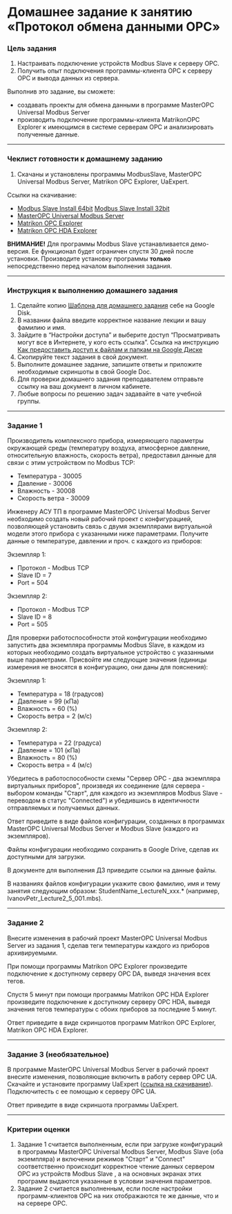 # Домашнее задание к занятию «Протокол обмена данными OPC»

### Цель задания

1. Настраивать подключение устройств Modbus Slave к серверу OPC.
1. Получить опыт подключения программы-клиента OPC к серверу OPC и вывода данных из сервера.

Выполнив это задание, вы сможете:
* создавать проекты для обмена данными в программе MasterOPC Universal Modbus Server
* производить подключение программы-клиента MatrikonOPC Explorer к имеющимся в системе серверам OPC и анализировать полученные данные.

------

### Чеклист готовности к домашнему заданию

1. Скачаны и установлены программы ModbusSlave, MasterOPC Universal Modbus Server, Matrikon OPC Explorer, UaExpert.

Ссылки на скачивание:

- [Modbus Slave Install 64bit](https://www.modbustools.com/download/ModbusSlaveSetup64Bit.exe "ModbusSlave Install 64bit") [Modbus Slave Install 32bit](https://www.modbustools.com/download/ModbusSlaveSetup32Bit.exe "ModbusSlave Install 32bit")
- [MasterOPC Universal Modbus Server](https://drive.google.com/file/d/1gKj-W5g06wFmacTKTg7TA-25U2k4xI9t/view?usp=sharing "MasterOPC Universal Modbus Server (Zip)")
- [Matrikon OPC Explorer](https://drive.google.com/file/d/1G50COfrtY2KkFmSVi16BuPSSWetK0sje/view?usp=sharing "Matrikon OPC Explorer")
- [Matrikon OPC HDA Explorer](https://drive.google.com/file/d/1JyQjTRuLhzjpsNQ7sxk_vD_42GMxfV6P/view?usp=sharing "Matrikon OPC HDA Explorer")
 
**ВНИМАНИЕ!** Для программы Modbus Slave устанавливается демо-версия. Ее функционал будет ограничен спустя 30 дней после установки.
Производите установку программы **только** непосредственно перед началом выполнения задания.

------

### Инструкция к выполнению домашнего задания

1. Сделайте копию [Шаблона для домашнего задания](https://docs.google.com/document/d/1Ia5Z9qZRRgcBH80XDq4_CqITyffKqd6FboDE8m_auK4/edit?usp=sharing) себе на Google Disk.
2. В названии файла введите корректное название лекции и вашу фамилию и имя.
3. Зайдите в “Настройки доступа” и выберите доступ “Просматривать могут все в Интернете, у кого есть ссылка”.
 Ссылка на инструкцию [Как предоставить доступ к файлам и папкам на Google Диске](https://support.google.com/docs/answer/2494822?hl=ru&co=GENIE.Platform%3DDesktop)
5. Скопируйте текст задания в свой документ.
6. Выполните домашнее задание, запишите ответы и приложите необходимые скриншоты в свой Google Doc.
7. Для проверки домашнего задания преподавателем отправьте ссылку на ваш документ в личном кабинете.
8. Любые вопросы по решению задач задавайте в чате учебной группы.

------

### Задание 1

Производитель комплексного прибора, измеряющего параметры окружающей среды (температуру воздуха, атмосферное давление, относительную влажность, скорость ветра), предоставил данные для связи с этим устройством по Modbus TCP:

- Температура - 30005
- Давление - 30006
- Влажность - 30008
- Скорость ветра - 30009

Инженеру АСУ ТП в программе MasterOPC Universal Modbus Server необходимо создать новый рабочий проект с конфигурацией, позволяющей установить связь с двумя экземплярами виртуальной модели этого прибора с указанными ниже параметрами. Получите данные о температуре, давлении и проч. с каждого из приборов:

Экземпляр 1:

- Протокол - Modbus TCP
- Slave ID = 7
- Port = 504

Экземпляр 2:

- Протокол - Modbus TCP
- Slave ID = 8
- Port = 505

Для проверки работоспособности этой конфигурации необходимо запустить два экземпляра программы Modbus Slave, в каждом из которых необходимо создать виртуальное устройство с указанными выше параметрами. Присвойте им следующие значения (единицы измерения не вносятся в конфигурацию, они даны для пояснения):

Экземпляр 1:

- Температура = 18 (градусов)
- Давление = 99 (кПа)
- Влажность = 60 (%)
- Скорость ветра = 2 (м/с)

Экземпляр 2: 

- Температура = 22 (градуса)
- Давление = 101 (кПа)
- Влажность = 80 (%)
- Скорость ветра = 4 (м/с)

Убедитесь в работоспособности схемы "Сервер OPC - два экземпляра виртуальных приборов", произведя их соединение (для сервера - выбором команды "Старт", для каждого из экземпляров Modbus Slave - переводом в статус "Connected") и убедившись в идентичности отправляемых и получаемых данных.

Ответ приведите в виде файлов конфигурации, созданных в программах MasterOPC Universal Modbus Server и Modbus Slave (каждого из экземпляров).

Файлы конфигурации необходимо сохранить в Google Drive, сделав их доступными для загрузки.

В документе для выполнения ДЗ приведите ссылки на данные файлы.

В названиях файлов конфигурации укажите свою фамилию, имя и тему занятия следующим образом: StudentName_LectureN_xxx.*
(например, IvanovPetr_Lecture2_5_001.mbs).

------

### Задание 2

Внесите изменения в рабочий проект MasterOPC Universal Modbus Server из задания 1, сделав теги температуры каждого из приборов архивируемыми.

При помощи программы Matrikon OPC Explorer произведите подключение к доступному серверу OPC DA, выведя значения всех тегов.

Спустя 5 минут при помощи программы Matrikon OPC HDA Explorer произведите подключение к доступному серверу OPC HDA, выведя значения тегов температуры с обоих приборов за последние 5 минут.

Ответ приведите в виде скриншотов программ Matrikon OPC Explorer, Matrikon OPC HDA Explorer.

------

### Задание 3 (необязательное)

В программе MasterOPC Universal Modbus Server в рабочий проект внесите изменения, позволяющие включить в работу сервер OPC UA.
Скачайте и установите программу UaExpert ([ссылка на скачивание](https://drive.google.com/file/d/1CZj7ETnsDMord99d8uf_zDaggcIUpwsd/view?usp=sharing "UaExpert")).
Подключитесть с ее помощью к серверу OPC UA.

Ответ приведите в виде скриншота программы UaExpert.

------

### Критерии оценки

1. Задание 1 считается выполненным, если при загрузке конфигураций в программы MasterOPC Universal Modbus Server, Modbus Slave (оба экземпляра) и включении режимов "Старт" и "Connect" соответственно происходит корректное чтение данных сервером OPC из устройств Modbus Slave , а на основных экранах этих программ выдаются указанные в условии значения параметров.
2. Задание 2 считается выполненным, если после настройки программ-клиентов OPC на них отображаются те же данные, что и на сервере OPC.
